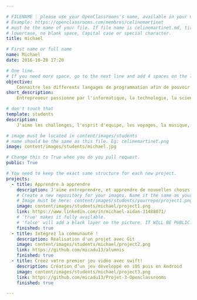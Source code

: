 ```yaml
---

# FILENAME : please use your OpenClassrooms's name, available in your url.
# Example: https://openclassrooms.com/membres/celinemartinet
# must be the name of your file. If file name is celinemartinet.md, title is celinemartinet.
# lowercase, no blank space, Capital case or special character.
title: michael

# First name or full name
name: Michael
date: 2016-10-28 17:20

# One line.
# If you need more space, go to the next line and add 4 spaces on the left, as in 'description'.
objective:
    Connaitre les differents langages de programmation afin de pouvoir creer le projet que je desire et monter plus tard ma propre entreprise.
short_description:
    Entrepreneur passionne par l'informatique, la technologie, la science et travaillant dans la chimie. J'aime creer des start-ups.

# don't touch that
template: students
description:
    J'aime les challenges, l'esprit d'equipe, les voyages, la musique, faire de nouvelles rencontres et plein d'autres delires. Je suis quelqu'un qui aime beaucoup le contact humain et voyager et faire des soirees. Plus on est de fous, plus on rit.

# image must be located in content/images/students
# name should be the same as this file. Eg: celinemartinet.png
image: content/images/students/michael.jpg

# Change this to True when you do you pull request.
public: True

# You need to keep the exact same structure for each new project.
projects:
  - title: Apprendre à apprendre
    description: J'aime entreprendre, et apprendre de nouvelles choses  
    # Create a new repository for your images. Name it the same as your nickname and profile picture.
    # Image must be here: content/images/students/yourrepo/project1.png
    image: content/images/students/michael/project1.png
    link: https://www.linkedin.com/in/michael-aidan-31488071/
    # 'true' makes it fully available.
    # 'false' will add a black layer on the picture. IT WILL BE PUBLIC!
    finished: true
  - title: Intégrez la communauté !
    description: Réalisation d'un projet avec Git
    image: content/images/students/michael/project2.png
    link: https://github.com/micadu13/alumnis
    finished: true
  - title: Créez votre premier jeu vidéo avec swift!
    description: Création d’un jeu développé en iOS puis en Android
    image: content/images/students/michael/project3.png
    link: https://github.com/micadu13/Projet-3-Openclassrooms
    finished: true

---
```

